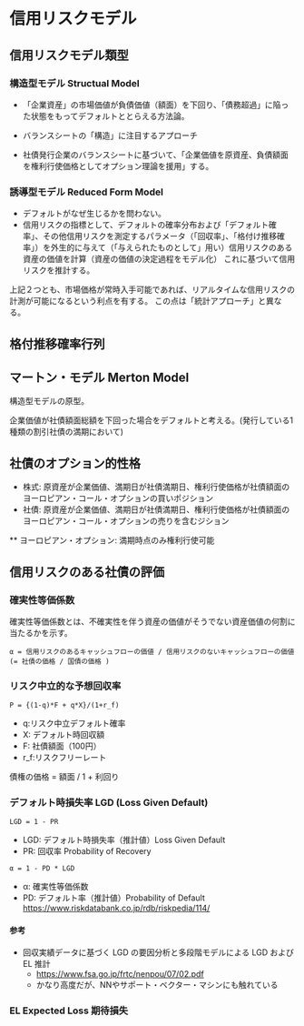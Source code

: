 # 信用リスクモデル

## 信用リスクモデル類型

### 構造型モデル Structual Model
* 「企業資産」の市場価値が負債価値（額面）を下回り、「債務超過」に陥った状態をもってデフォルトととらえる方法論。
* バランスシートの「構造」に注目するアプローチ

* 社債発行企業のバランスシートに基づいて、「企業価値を原資産、負債額面を権利行使価格としてオプション理論を援用」する。

### 誘導型モデル Reduced Form Model

* デフォルトがなぜ生じるかを問わない。
* 信用リスクの指標として、デフォルトの確率分布および「デフォルト確率」、その他信用リスクを測定するパラメータ（「回収率」、「格付け推移確率」）を外生的に与えて（「与えられたものとして」用い）信用リスクのある資産の価値を計算（資産の価値の決定過程をモデル化）
これに基づいて信用リスクを推計する。

上記２つとも、市場価格が常時入手可能であれば、リアルタイムな信用リスクの計測が可能になるという利点を有する。
この点は「統計アプローチ」と異なる。


## 格付推移確率行列

## マートン・モデル Merton Model

構造型モデルの原型。

企業価値が社債額面総額を下回った場合をデフォルトと考える。(発行している1種類の割引社債の満期において)

## 社債のオプション的性格

* 株式: 原資産が企業価値、満期日が社債満期日、権利行使価格が社債額面のヨーロピアン・コール・オプションの買いポジション
* 社債: 原資産が企業価値、満期日が社債満期日、権利行使価格が社債額面のヨーロピアン・コール・オプションの売りを含むジション

** ヨーロピアン・オプション: 満期時点のみ権利行使可能

## 信用リスクのある社債の評価
### 確実性等価係数
確実性等価係数とは、不確実性を伴う資産の価値がそうでない資産価値の何割に当たるかを示す。
```
α = 信用リスクのあるキャッシュフローの価値 / 信用リスクのないキャッシュフローの価値 (= 社債の価格 / 国債の価格 )
```

### リスク中立的な予想回収率
```
P = {(1-q)*F + q*X}/(1+r_f)
```
* q:リスク中立デフォルト確率
* X: デフォルト時回収額
* F: 社債額面（100円）
* r_f:リスクフリーレート



債権の価格 = 額面 / 1 + 利回り


### デフォルト時損失率 LGD (Loss Given Default)
```
LGD = 1 - PR
```
* LGD: デフォルト時損失率（推計値）Loss Given Default
* PR: 回収率 Probability of Recovery
```
α = 1 - PD * LGD
```
* α: 確実性等価係数
* PD: デフォルト率（推計値）Probability of Default
https://www.riskdatabank.co.jp/rdb/riskpedia/114/

#### 参考
* 回収実績データに基づく LGD の要因分析と多段階モデルによる LGD および EL 推計
  * https://www.fsa.go.jp/frtc/nenpou/07/02.pdf
  * かなり高度だが、NNやサポート・ベクター・マシンにも触れている

### EL Expected Loss 期待損失
